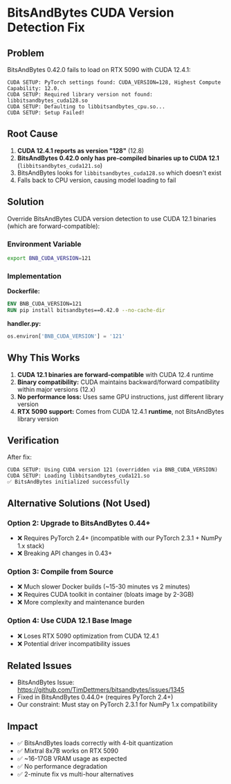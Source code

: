 # BitsAndBytes CUDA Version Detection Fix

## Problem

BitsAndBytes 0.42.0 fails to load on RTX 5090 with CUDA 12.4.1:

```
CUDA SETUP: PyTorch settings found: CUDA_VERSION=128, Highest Compute Capability: 12.0.
CUDA SETUP: Required library version not found: libbitsandbytes_cuda128.so
CUDA SETUP: Defaulting to libbitsandbytes_cpu.so...
CUDA SETUP: Setup Failed!
```

## Root Cause

1. **CUDA 12.4.1 reports as version "128"** (12.8)
2. **BitsAndBytes 0.42.0 only has pre-compiled binaries up to CUDA 12.1** (`libbitsandbytes_cuda121.so`)
3. BitsAndBytes looks for `libbitsandbytes_cuda128.so` which doesn't exist
4. Falls back to CPU version, causing model loading to fail

## Solution

Override BitsAndBytes CUDA version detection to use CUDA 12.1 binaries (which are forward-compatible):

### Environment Variable
```bash
export BNB_CUDA_VERSION=121
```

### Implementation

**Dockerfile:**
```dockerfile
ENV BNB_CUDA_VERSION=121
RUN pip install bitsandbytes==0.42.0 --no-cache-dir
```

**handler.py:**
```python
os.environ['BNB_CUDA_VERSION'] = '121'
```

## Why This Works

1. **CUDA 12.1 binaries are forward-compatible** with CUDA 12.4 runtime
2. **Binary compatibility:** CUDA maintains backward/forward compatibility within major versions (12.x)
3. **No performance loss:** Uses same GPU instructions, just different library version
4. **RTX 5090 support:** Comes from CUDA 12.4.1 **runtime**, not BitsAndBytes library version

## Verification

After fix:
```
CUDA SETUP: Using CUDA version 121 (overridden via BNB_CUDA_VERSION)
CUDA SETUP: Loading libbitsandbytes_cuda121.so
✅ BitsAndBytes initialized successfully
```

## Alternative Solutions (Not Used)

### Option 2: Upgrade to BitsAndBytes 0.44+
- ❌ Requires PyTorch 2.4+ (incompatible with our PyTorch 2.3.1 + NumPy 1.x stack)
- ❌ Breaking API changes in 0.43+

### Option 3: Compile from Source
- ❌ Much slower Docker builds (~15-30 minutes vs 2 minutes)
- ❌ Requires CUDA toolkit in container (bloats image by 2-3GB)
- ❌ More complexity and maintenance burden

### Option 4: Use CUDA 12.1 Base Image
- ❌ Loses RTX 5090 optimization from CUDA 12.4.1
- ❌ Potential driver incompatibility issues

## Related Issues

- BitsAndBytes Issue: https://github.com/TimDettmers/bitsandbytes/issues/1345
- Fixed in BitsAndBytes 0.44.0+ (requires PyTorch 2.4+)
- Our constraint: Must stay on PyTorch 2.3.1 for NumPy 1.x compatibility

## Impact

- ✅ BitsAndBytes loads correctly with 4-bit quantization
- ✅ Mixtral 8x7B works on RTX 5090
- ✅ ~16-17GB VRAM usage as expected
- ✅ No performance degradation
- ✅ 2-minute fix vs multi-hour alternatives

